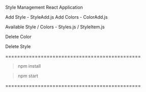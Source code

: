 Style Management React Application

Add Style - StyleAdd.js
  Add Colors - ColorAdd.js

Available Style / Colors - Styles.js / StyleItem.js

Delete Color

Delete Style

==============================================

> npm install

> npm start



==============================================
